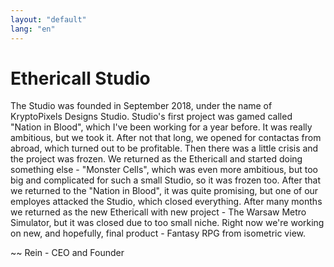 ```yaml
---
layout: "default"
lang: "en"
---
```

# Ethericall Studio
The Studio was founded in September 2018, under the name of KryptoPixels Designs Studio. Studio's first project was gamed called "Nation in Blood", which I've been working for a year before. It was really ambitious, but we took it. After not that long, we opened for contactas from abroad, which turned out to be profitable. Then there was a little crisis and the project was frozen. We returned as the Ethericall and started doing something else - "Monster Cells", which was even more ambitious, but too big and complicated for such a small Studio, so it was frozen too. After that we returned to the "Nation in Blood", it was quite promising, but one of our employes attacked the Studio, which closed everything. After many months we returned as the new Ethericall with new project - The Warsaw Metro Simulator, but it was closed due to too small niche. Right now we're working on new, and hopefully, final product - Fantasy RPG from isometric view.

~~ Rein - CEO and Founder
